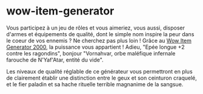 # wow-item-generator

Vous participez à un jeu de rôles et vous aimeriez, vous aussi, disposer d'armes et équipements de qualité, dont le simple nom inspire la peur dans le coeur de vos ennemis ? Ne cherchez pas plus loin ! Grâce au [Wow Item Generator 2000](http://setebos.fr/wow/), la puissance vous appartient !
Adieu, "Epée longue +2 contre les ragondins", bonjour "Vornahvar, orbe maléfique infernale farouche de N'Yaf'Atar, entité du vide".

Les niveaux de qualité réglable de ce générateur vous permettront en plus de clairement établir une distinction entre le geux et son ceinturon craquelé, et le fier paladin et sa hache rituelle terrible magnanime de la sangsue.
